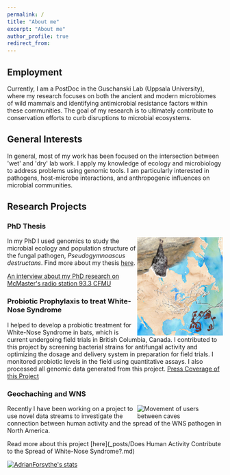 ```yaml
---
permalink: /
title: "About me"
excerpt: "About me"
author_profile: true
redirect_from:
---
```


## Employment

Currently, I am a PostDoc in the Guschanski Lab (Uppsala University), where my research focuses on both the ancient and modern microbiomes of wild mammals and identifying antimicrobial resistance factors within these communities. The goal of my research is to ultimately contribute to conservation efforts to curb disruptions to microbial ecosystems.

## General Interests

In general, most of my work has been focused on the intersection between 'wet' and 'dry' lab work.
I apply my knowledge of ecology and microbiology to address problems using genomic tools. I am particularly interested in pathogens, host-microbe interactions, and anthropogenic influences on microbial communities.

<!-- ## Technical Skills

- Shell/BASH
- R

  - tidyverse
  - plotly
  - Rshiny

- python

  - pandas
  - scikitlearn
  - snakemake

- Desktop Linux
- CLI Unix
- Docker
- Singularity
- conda
- Nextflow
- Web Scraping
  - RSelenium
  - beautifulsoup4
- Dimension Reduction Techniques
  - PCA
  - UMAP
- Network Analyses
- ML

  - Random Forest
  - Linear discriminant analysis

- Wet and Dry Lab Skills
- Hypothesis testing
- Data Analysis and Visualization
- Statistical Analysis

- Microbial genetics
- Genome Assembly and Annotation
- Metagenomics/Metabarcoding
- Landscape Genetics
- Pangenomics

## Education

- Phd in Microbiology (2016-2020)
  - McMaster University, Hamilton, Canada
- MSc in Microbiology (2014-2016)
  - McMaster University, Hamilton, Canada
- H. BSc in Biology, Honours (2010-2014)
  - Tren University, Peterborough, Canada -->

## Research Projects

### PhD Thesis

<img align="right" style="width:200px;" src="images/aem-cover.png">

In my PhD I used genomics to study the microbial ecology and population structure of the fungal pathogen, _Pseudogymnoascus destructans_. Find more about my thesis [here](/Thesis/).

[An interview about my PhD research on McMaster's radio station 93.3 CFMU](https://d3ctxlq1ktw2nl.cloudfront.net/staging/2019-9-3/25951353-44100-2-6d37e687523c.m4a)

### Probiotic Prophylaxis to treat White-Nose Syndrome

I helped to develop a probiotic treatment for White-Nose Syndrome in bats, which is current undergoing field trials in British Columbia, Canada. I contributed to this project by screening bacterial strains for antifungal activity and optimizing the dosage and delivery system in preparation for field trials. I monitored probiotic levels in the field using quantitative assays. I also processed all genomic data generated from this project.
[Press Coverage of this Project](cbc.ca/news/canada/british-columbia/bats-white-nose-syndrome-scientists-1.5247454)

### Geochaching and WNS

<img align="right" style="width:200px;" alt="Movement of users between caves" src="images/users_year.gif">
Recently I have been working on a project to use novel data streams to investigate the connection between human activity and the spread of the WNS pathogen in North America.

Read more about this project [here](\_posts/Does Human Activity Contribute to the Spread of White-Nose Syndrome?.md)

[![AdrianForsythe's stats](https://github-readme-stats.vercel.app/api?username=AdrianForsythe)](https://github.com/anuraghazra/github-readme-stats)
